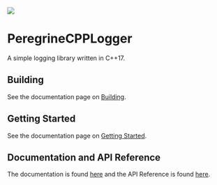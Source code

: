 <img src="https://github.com/SarojKumar10/PeregrineCPPLogger/blob/master/logos/PergrineCPPLogger256x256.png">

# PeregrineCPPLogger

A simple logging library written in C++17.

## Building

See the documentation page on [Building](https://peregrinecpplogger.readthedocs.io/en/latest/Building.html).

## Getting Started

See the documentation page on [Getting Started](https://peregrinecpplogger.readthedocs.io/en/latest/GettingStarted.html).

## Documentation and API Reference

The documentation is found [here](https://peregrinecpplogger.readthedocs.io/en/latest/) and
the API Reference is found [here](https://peregrinecpplogger.readthedocs.io/en/latest/APIReference.html).
